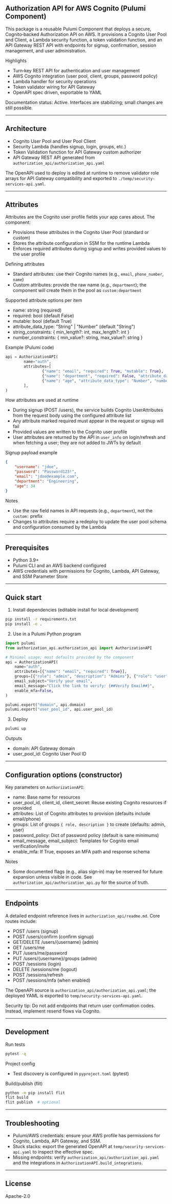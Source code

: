 ## Authorization API for AWS Cognito (Pulumi Component)

This package is a reusable Pulumi Component that deploys a secure, Cognito‑backed Authorization API on AWS. It provisions a Cognito User Pool and Client, a Lambda security function, a token validation function, and an API Gateway REST API with endpoints for signup, confirmation, session management, and user administration.

Highlights
- Turn‑key REST API for authentication and user management
- AWS Cognito integration (user pool, client, groups, password policy)
- Lambda handler for security operations
- Token validator wiring for API Gateway
- OpenAPI spec driven, exportable to YAML

Documentation status: Active. Interfaces are stabilizing; small changes are still possible.

---

## Architecture

- Cognito User Pool and User Pool Client
- Security Lambda (handles signup, login, groups, etc.)
- Token Validation function for API Gateway custom authorizer
- API Gateway REST API generated from `authorization_api/authorization_api.yaml`

The OpenAPI used to deploy is edited at runtime to remove validator role arrays for API Gateway compatibility and exported to `./temp/security-services-api.yaml`.

---

## Attributes

Attributes are the Cognito user profile fields your app cares about. The component:
- Provisions these attributes in the Cognito User Pool (standard or custom)
- Stores the attribute configuration in SSM for the runtime Lambda
- Enforces required attributes during signup and writes provided values to the user profile

Defining attributes
- Standard attributes: use their Cognito names (e.g., `email`, `phone_number`, `name`)
- Custom attributes: provide the raw name (e.g., `department`); the component will create them in the pool as `custom:department`

Supported attribute options per item
- name: string (required)
- required: bool (default False)
- mutable: bool (default True)
- attribute_data_type: "String" | "Number" (default "String")
- string_constraints: { min_length?: int, max_length?: int }
- number_constraints: { min_value?: string, max_value?: string }

Example (Pulumi code)
```python
api = AuthorizationAPI(
		name="auth",
		attributes=[
				{"name": "email", "required": True, "mutable": True},
				{"name": "department", "required": False, "attribute_data_type": "String"},
				{"name": "age", "attribute_data_type": "Number", "number_constraints": {"min_value": "18"}},
		],
)
```

How attributes are used at runtime
- During signup (POST /users), the service builds Cognito UserAttributes from the request body using the configured attribute list
- Any attribute marked required must appear in the request or signup will fail
- Provided values are written to the Cognito user profile
- User attributes are returned by the API in `user_info` on login/refresh and when fetching a user; they are not added to JWTs by default

Signup payload example
```json
{
	"username": "jdoe",
	"password": "Password123!",
	"email": "jdoe@example.com",
	"department": "Engineering",
	"age": 34
}
```

Notes
- Use the raw field names in API requests (e.g., `department`), not the `custom:` prefix
- Changes to attributes require a redeploy to update the user pool schema and configuration consumed by the Lambda

---

## Prerequisites

- Python 3.9+
- Pulumi CLI and an AWS backend configured
- AWS credentials with permissions for Cognito, Lambda, API Gateway, and SSM Parameter Store

---

## Quick start

1) Install dependencies (editable install for local development)

```bash
pip install -r requirements.txt
pip install -e .
```

2) Use in a Pulumi Python program

```python
import pulumi
from authorization_api.authorization_api import AuthorizationAPI

# Minimal usage; most defaults provided by the component
api = AuthorizationAPI(
	name="auth",
	attributes=[{"name": "email", "required": True}],
	groups=[{"role": "admin", "description": "Admins"}, {"role": "user", "description": "Users"}],
	email_subject="Verify your email",
	email_message="Click the link to verify: {##Verify Email##}",
	enable_mfa=False,
)

pulumi.export("domain", api.domain)
pulumi.export("user_pool_id", api.user_pool_id)
```

3) Deploy

```bash
pulumi up
```

Outputs
- domain: API Gateway domain
- user_pool_id: Cognito User Pool ID

---

## Configuration options (constructor)

Key parameters on `AuthorizationAPI`:
- name: Base name for resources
- user_pool_id, client_id, client_secret: Reuse existing Cognito resources if provided
- attributes: List of Cognito attributes to provision (defaults include email/phone)
- groups: List of groups `{ role, description }` to create (defaults: admin, user)
- password_policy: Dict of password policy (default is sane minimums)
- email_message, email_subject: Templates for Cognito email verification/invite
- enable_mfa: If True, exposes an MFA path and response schema

Notes
- Some documented flags (e.g., alias sign‑in) may be reserved for future expansion unless visible in code. See `authorization_api/authorization_api.py` for the source of truth.

---

## Endpoints

A detailed endpoint reference lives in `authorization_api/readme.md`. Core routes include:
- POST /users (signup)
- POST /users/confirm (confirm signup)
- GET/DELETE /users/{username} (admin)
- GET /users/me
- PUT /users/me/password
- PUT /users/{username}/groups (admin)
- POST /sessions (login)
- DELETE /sessions/me (logout)
- POST /sessions/refresh
- POST /sessions/mfa (when enabled)

The OpenAPI source is `authorization_api/authorization_api.yaml`; the deployed YAML is exported to `temp/security-services-api.yaml`.

Security tip: Do not add endpoints that return user confirmation codes. Instead, implement resend flows via Cognito.

---

## Development

Run tests

```bash
pytest -q
```

Project config
- Test discovery is configured in `pyproject.toml` (pytest)

Build/publish (flit)

```bash
python -m pip install flit
flit build
flit publish  # optional
```

---

## Troubleshooting

- Pulumi/AWS credentials: ensure your AWS profile has permissions for Cognito, Lambda, API Gateway, and SSM.
- Stuck stacks: export the generated OpenAPI at `temp/security-services-api.yaml` to inspect the effective spec.
- Missing endpoints: verify `authorization_api/authorization_api.yaml` and the integrations in `AuthorizationAPI.build_integrations`.

---

## License

Apache-2.0